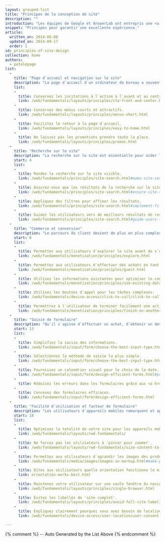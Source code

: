 ```yaml
---
layout: grouped-list
title: "Principes de la conception de site"
description: ""
introduction: "Les équipes de Google et AnswerLab ont entrepris une <a href='research-study.html'>étude de recherche</a> intensive pour découvrir comment un ensemble d`utilisateurs interagissait avec différents ensembles de sites mobiles. L`objectif est de répondre à la question suivante : qu`est-ce qu`un bon site mobile ?"
snippet: "Principes pour garantir une excellente expérience."
article:
  written_on: 2014-08-08
  updated_on: 2014-09-17
  order: 1
id: principles-of-site-design
collection: home
authors:
  - petelepage
list:
  -
    title: "Page d`accueil et navigation sur le site"
    description: "La page d`accueil d`un ordinateur de bureau a souvent de nombreuses utilités, mais la page d`accueil d`un appareil mobile doit surtout permettre de connecter les utilisateurs au contenu qu`ils recherchent."
    list:
    -
      title: Conservez les incitations à l`action à l`avant et au centre.
      link: /web/fundamentals/layouts/principles/cta-front-and-center.html
    -
      title: Conservez des menus courts et attractifs.
      link: /web/fundamentals/layouts/principles/menus-short.html
    -
      title: Facilitez le retour à la page d`accueil.
      link: /web/fundamentals/layouts/principles/easy-to-home.html
    -
      title: Ne laissez pas les promotions prendre toute la place.
      link: /web/fundamentals/layouts/principles/promos.html 
  -
    title: "Recherche sur le site"
    description: "La recherche sur le site est essentielle pour aider les utilisateurs de mobiles à trouver rapidement ce qu`ils cherchent."
    start: 4
    list:
    -
      title: Rendez la recherche sur le site visible.
      link: /web/fundamentals/principles/site-search.html#make-site-search-visible
    -
      title: Assurez-vous que les résultats de la recherche sur le site sont pertinents.
      link: /web/fundamentals/principles/site-search.html#ensure-site-search-results-are-relevant
    -
      title: Appliquez des filtres pour affiner les résultats.
      link: /web/fundamentals/principles/site-search.html#implement-filters-to-narrow-results
    -
      title: Guidez les utilisateurs vers de meilleurs résultats de recherche sur le site.
      link: /web/fundamentals/principles/site-search.html#guide-users-to-better-site-search-results
  -
    title: "Commerce et conversion"
    description: "Le parcours du client devient de plus en plus complexe, et les utilisateurs d`attendent à effectuer la conversion à leurs conditions."
    start: 8
    list:
    -
      title: Permettez aux utilisateurs d`explorer le site avant de s`engager.
      link: /web/fundamentals/monetization/principles/explore.html
    -
      title: Permettez aux utilisateurs d`effectuer des achats en tant qu`invités.
      link: /web/fundamentals/monetization/principles/guest.html
    -
      title: Utilisez les informations existantes pour optimiser le confort des visiteurs.
      link: /web/fundamentals/monetization/principles/use-existing-data.html
    - 
      title: Utilisez les boutons d`appel pour les tâches complexes.
      link: /web/fundamentals/device-access/click-to-call/click-to-call.html
    - 
      title: Permettrez à l`utilisateur de terminer facilement une action sur un autre appareil.
      link: /web/fundamentals/monetization/principles/finish-on-another-device
  -
    title: "Saisie de formulaire"
    description: "Qu`il s`agisse d`effectuer un achat, d`obtenir un devis ou de s`inscrire sur une liste de destinataires, la conversion de votre utilisateur doit être aussi fluide que possible."
    start: 13
    list:
    -
      title: Simplifiez la saisie des informations.
      link: /web/fundamentals/input/form/choose-the-best-input-type.html
    -
      title: Sélectionnez la méthode de saisie la plus simple.
      link: /web/fundamentals/input/form/choose-the-best-input-type.html#offer-suggestions-during-input-with-datalist
    -
      title: Fournissez un calendrier visuel pour le choix de la date.
      link: /web/fundamentals/input/form/design-efficient-forms.html#provide-visual-calendars-when-selecting-dates
    -
      title: Réduisez les erreurs dans les formulaires grâce aux <a href="/web/fundamentals/input/form/label-and-name-inputs.html">libellés</a> et à la <a href="/web/fundamentals/input/form/provide-real-time-validation.html">validation en temps réel</a>.
    -
      title: Concevez des formulaires efficaces.
      link: /web/fundamentals/input/form/design-efficient-forms.html
  -
    title: "Facilité d`utilisation et facteur de formulaire"
    description: "Les utilisateurs d`appareils mobiles remarquent et apprécient les petites chose que vous faites pour améliorer leur expérience."
    start: 18
    list: 
    -
      title: Optimisez la totalité de votre site pour les appareils mobiles.
      link: /web/fundamentals/layouts/rwd-fundamentals/
    -
      title: Ne forcez pas les utilisateurs à 'pincer pour zoomer'.
      link: /web/fundamentals/layouts/rwd-fundamentals/size-content-to-the-viewport.html
    -
      title: Permettez aux utilisateurs d`agrandir les images des produits.
      link: /web/fundamentals/media/images/images-in-markup.html#make-product-images-expandable
    -
      title: Dites aux utilisateurs quelle orientation fonctionne le mieux.
      link: orientation-works-best.html
    -
      title: Maintenez votre utilisateur sur une seule fenêtre du navigateur.
      link: /web/fundamentals/layouts/principles/single-browser.html
    -
      title: Évitez les libellés de 'site complet'.
      link: /web/fundamentals/layouts/principles/avoid-full-site-labeling.html
    -
      title: Expliquez clairement pourquoi vous avez besoin de localiser un utilisateur.
      link: /web/fundamentals/device-access/user-location/user-consent.html#always-request-access-to-location-on-a-user-gesture

---
```


{% comment %}
  -- Auto Generated by the List Above
{% endcomment %}


